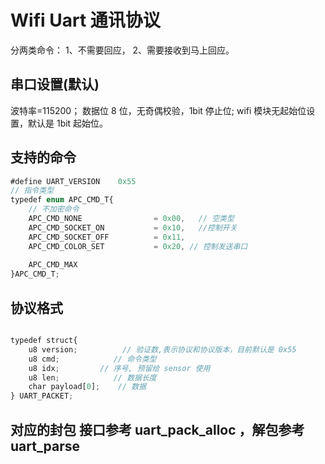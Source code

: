 # Wifi Uart  通讯协议
分两类命令：
1、不需要回应，
2、需要接收到马上回应。

## 串口设置(默认)
波特率=115200；
数据位 8 位，无奇偶校验，1bit 停止位;
wifi 模块无起始位设置，默认是 1bit 起始位。

## 支持的命令
```javascript
#define UART_VERSION	0x55
// 指令类型
typedef enum APC_CMD_T{
    // 不加密命令
    APC_CMD_NONE                = 0x00,   // 空类型
	APC_CMD_SOCKET_ON			= 0x10,   //控制开关
	APC_CMD_SOCKET_OFF			= 0x11,	
    APC_CMD_COLOR_SET			= 0x20,	// 控制发送串口
	
	APC_CMD_MAX
}APC_CMD_T;

```

## 协议格式

```javascript

typedef struct{
    u8 version;          // 验证数,表示协议和协议版本，目前默认是 0x55
    u8 cmd;            // 命令类型 
    u8 idx;			// 序号, 预留给 sensor 使用
	u8 len;            // 数据长度
    char payload[0];    // 数据
} UART_PACKET;
```

## 对应的封包 接口参考 **uart_pack_alloc** ，解包参考 **uart_parse**